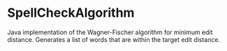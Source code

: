 # SpellCheckAlgorithm
Java implementation of the Wagner-Fischer algorithm for minimum edit distance. Generates a list of words that are within the target edit distance. 
